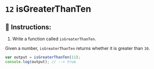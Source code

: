 # `12` isGreaterThanTen

## 📝 Instructions: 

1. Write a function called `isGreaterThanTen`.

Given a number, `isGreaterThanTen` returns whether it is greater than `10`.

```Javascript
var output = isGreaterThanTen(11);
console.log(output); // --> true
```